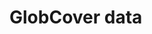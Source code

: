 
<!-- README.md is generated from README.Rmd. Please edit that file -->

# GlobCover data

<!-- badges: start -->

<!-- badges: end -->
